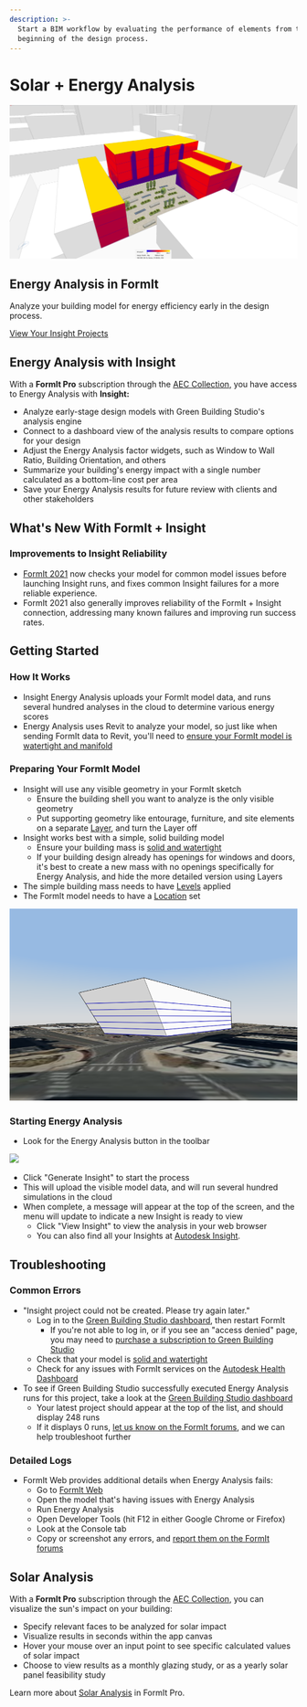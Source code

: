 ```yaml
---
description: >-
  Start a BIM workflow by evaluating the performance of elements from the
  beginning of the design process.
---
```


# Solar + Energy Analysis

![](<../.gitbook/assets/20220317 Solar Analysis.png>)

## Energy Analysis in FormIt

Analyze your building model for energy efficiency early in the design process.

[View Your Insight Projects](https://gbs.autodesk.com/OneEnergy/Insight)

## Energy Analysis with Insight

With a **FormIt Pro** subscription through the [AEC Collection](https://www.autodesk.com/collections/architecture-engineering-construction/overview), you have access to Energy Analysis with **Insight:**

* Analyze early-stage design models with Green Building Studio's analysis engine
* Connect to a dashboard view of the analysis results to compare options for your design
* Adjust the Energy Analysis factor widgets, such as Window to Wall Ratio, Building Orientation, and others
* Summarize your building's energy impact with a single number calculated as a bottom-line cost per area
* Save your Energy Analysis results for future review with clients and other stakeholders

## What's New With FormIt + Insight <a href="#insight-what-s-new" id="insight-what-s-new"></a>

### **Improvements to Insight Reliability** <a href="#improvements-to-insight-reliability" id="improvements-to-insight-reliability"></a>

* [FormIt 2021](https://formit.autodesk.com/blog/post/introducing-formit-2021) now checks your model for common model issues before launching Insight runs, and fixes common Insight failures for a more reliable experience.
* FormIt 2021 also generally improves reliability of the FormIt + Insight connection, addressing many known failures and improving run success rates.

## Getting Started <a href="#insight-getting-started" id="insight-getting-started"></a>

### **How It Works** <a href="#how-it-works" id="how-it-works"></a>

* Insight Energy Analysis uploads your FormIt model data, and runs several hundred analyses in the cloud to determine various energy scores
* Energy Analysis uses Revit to analyze your model, so just like when sending FormIt data to Revit, you'll need to [ensure your FormIt model is watertight and manifold](https://formit.autodesk.com/blog/post/repairing-solid-models)

### **Preparing Your FormIt Model** <a href="#preparing-your-formit-model" id="preparing-your-formit-model"></a>

* Insight will use any visible geometry in your FormIt sketch
  * Ensure the building shell you want to analyze is the only visible geometry
  * Put supporting geometry like entourage, furniture, and site elements on a separate [Layer](../tool-library/layers.md), and turn the Layer off
* Insight works best with a simple, solid building model
  * Ensure your building mass is [solid and watertight](https://formit.autodesk.com/blog/post/repairing-solid-models)
  * If your building design already has openings for windows and doors, it's best to create a new mass with no openings specifically for Energy Analysis, and hide the more detailed version using Layers
* The simple building mass needs to have [Levels](../tool-library/levels-and-area.md) applied
* The FormIt model needs to have a [Location](../tool-library/setting-location.md) set

![](../.gitbook/assets/insight.png)

### **Starting Energy Analysis** <a href="#starting-energy-analysis" id="starting-energy-analysis"></a>

* Look for the Energy Analysis button in the toolbar

![](../.gitbook/assets/generate\_insight.png)

* Click "Generate Insight" to start the process
* This will upload the visible model data, and will run several hundred simulations in the cloud
* When complete, a message will appear at the top of the screen, and the menu will update to indicate a new Insight is ready to view
  * Click "View Insight" to view the analysis in your web browser
  * You can also find all your Insights at [Autodesk Insight](https://gbs.autodesk.com/OneEnergy/Insight).

## Troubleshooting <a href="#insight-troubleshooting" id="insight-troubleshooting"></a>

### **Common Errors** <a href="#common-errors" id="common-errors"></a>

* "Insight project could not be created. Please try again later."
  * Log in to the [Green Building Studio dashboard](https://gbs.autodesk.com/GBS/Project), then restart FormIt
    * If you're not able to log in, or if you see an "access denied" page, you may need to [purchase a subscription to Green Building Studio](https://knowledge.autodesk.com/search-result/caas/CloudHelp/cloudhelp/ENU/BPA-Help/files/GUID-7FCFF904-F943-4020-BF7F-53AA7148673D-htm.html)
  * Check that your model is [solid and watertight](https://formit.autodesk.com/blog/post/repairing-solid-models)
  * Check for any issues with FormIt services on the [Autodesk Health Dashboard](https://health.autodesk.com)
* To see if Green Building Studio successfully executed Energy Analysis runs for this project, take a look at the [Green Building Studio dashboard](https://gbs.autodesk.com/GBS/Project)
  * Your latest project should appear at the top of the list, and should display 248 runs
  * If it displays 0 runs, [let us know on the FormIt forums](https://forums.autodesk.com/t5/formit-forum/bd-p/142), and we can help troubleshoot further

### **Detailed Logs** <a href="#detailed-logs" id="detailed-logs"></a>

* FormIt Web provides additional details when Energy Analysis fails:
  * Go to [FormIt Web](https://formit.autodesk.com/app)
  * Open the model that's having issues with Energy Analysis
  * Run Energy Analysis
  * Open Developer Tools (hit F12 in either Google Chrome or Firefox)
  * Look at the Console tab
  * Copy or screenshot any errors, and [report them on the FormIt forums](https://forums.autodesk.com/t5/formit-forum/bd-p/142)

## Solar Analysis

With a **FormIt Pro** subscription through the [AEC Collection](https://www.autodesk.com/collections/architecture-engineering-construction/overview), you can visualize the sun's impact on your building:

* Specify relevant faces to be analyzed for solar impact
* Visualize results in seconds within the app canvas
* Hover your mouse over an input point to see specific calculated values of solar impact
* Choose to view results as a monthly glazing study, or as a yearly solar panel feasibility study

Learn more about [Solar Analysis](../tool-library/solar-analysis.md) in FormIt Pro.
